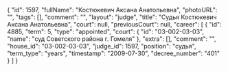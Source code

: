 {
    "id": 1597,
    "fullName": "Костюкевич Аксана Анатольевна",
    "photoURL": "",
    "tags": [],
    "comment": "",
    "layout": "judge",
    "title": "Судья Костюкевич Аксана Анатольевна",
    "court": null,
    "previousCourt": null,
    "career": [
        {
            "id": 4885,
            "term": 5,
            "type": "appointed",
            "court": {
                "id": "03-002-03-03",
                "name": "суд Советского района г. Гомеля"
            },
            "extra": [],
            "comment": "",
            "house_id": "03-002-03-03",
            "judge_id": 1597,
            "position": "судья",
            "term_type": "years",
            "timestamp": "2009-07-30",
            "decree_number": "401"
        }
    ]
}